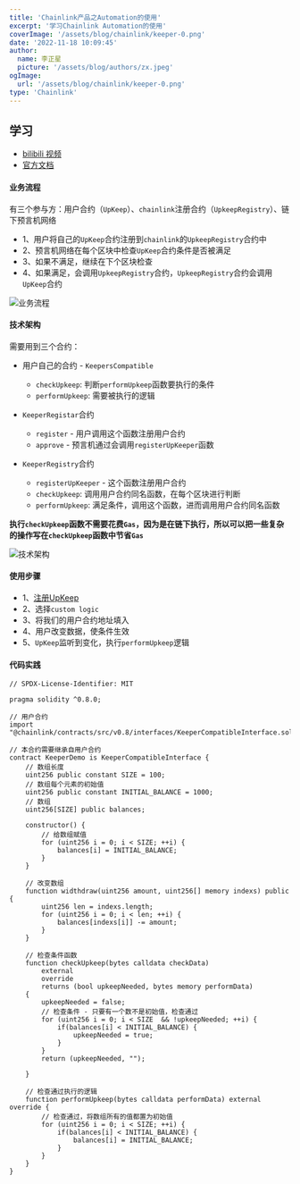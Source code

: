 ```yaml
---
title: 'Chainlink产品之Automation的使用'
excerpt: '学习Chainlink Automation的使用'
coverImage: '/assets/blog/chainlink/keeper-0.png'
date: '2022-11-18 10:09:45'
author:
  name: 李正星
  picture: '/assets/blog/authors/zx.jpeg'
ogImage:
  url: '/assets/blog/chainlink/keeper-0.png'
type: 'Chainlink'
---
```


## 学习

- [bilibili 视频](https://www.bilibili.com/video/BV1ed4y1N7Uv?p=9&vd_source=97e4871747b6e43793eaa0ddb1bb5191)
- [官方文档](https://docs.chain.link/chainlink-automation/introduction/)

#### 业务流程

有三个参与方：用户合约（`UpKeep`）、`chainlink`注册合约（`UpkeepRegistry`）、链下预言机网络

- 1、用户将自己的`UpKeep`合约注册到`chainlink`的`UpkeepRegistry`合约中
- 2、预言机网络在每个区块中检查`UpKeep`合约条件是否被满足
- 3、如果不满足，继续在下个区块检查
- 4、如果满足，会调用`UpkeepRegistry`合约，`UpkeepRegistry`合约会调用`UpKeep`合约

![业务流程](/assets/blog/chainlink/keeper-1.png)

#### 技术架构

需要用到三个合约：

- 用户自己的合约 - `KeepersCompatible`
  - `checkUpkeep`: 判断`performUpkeep`函数要执行的条件
  - `performUpkeep`: 需要被执行的逻辑

- `KeeperRegistar`合约
  - `register` - 用户调用这个函数注册用户合约
  - `approve` - 预言机通过会调用`registerUpKeeper`函数
  
- `KeeperRegistry`合约
  - `registerUpKeeper` - 这个函数注册用户合约
  - `checkUpkeep`: 调用用户合约同名函数，在每个区块进行判断
  - `performUpkeep`: 满足条件，调用这个函数，进而调用用户合约同名函数

**执行`checkUpkeep`函数不需要花费`Gas`，因为是在链下执行，所以可以把一些复杂的操作写在`checkUpkeep`函数中节省`Gas`**

![技术架构](/assets/blog/chainlink/keeper-2.png)

#### 使用步骤

- 1、[注册UpKeep](https://keepers.chain.link/)
- 2、选择`custom logic`
- 3、将我们的用户合约地址填入
- 4、用户改变数据，使条件生效
- 5、`UpKeep`监听到变化，执行`performUpkeep`逻辑

#### 代码实践

```solidity
// SPDX-License-Identifier: MIT

pragma solidity ^0.8.0;

// 用户合约
import "@chainlink/contracts/src/v0.8/interfaces/KeeperCompatibleInterface.sol";

// 本合约需要继承自用户合约
contract KeeperDemo is KeeperCompatibleInterface {
    // 数组长度
    uint256 public constant SIZE = 100;
    // 数组每个元素的初始值
    uint256 public constant INITIAL_BALANCE = 1000;
    // 数组
    uint256[SIZE] public balances;

    constructor() {
        // 给数组赋值
        for (uint256 i = 0; i < SIZE; ++i) {
            balances[i] = INITIAL_BALANCE;
        }
    }

    // 改变数组
    function widthdraw(uint256 amount, uint256[] memory indexs) public {
        uint256 len = indexs.length;
        for (uint256 i = 0; i < len; ++i) {
            balances[indexs[i]] -= amount;
        }
    }

    // 检查条件函数
    function checkUpkeep(bytes calldata checkData)
        external
        override
        returns (bool upkeepNeeded, bytes memory performData)
    {
        upkeepNeeded = false;
        // 检查条件 - 只要有一个数不是初始值，检查通过
        for (uint256 i = 0; i < SIZE  && !upkeepNeeded; ++i) {
            if(balances[i] < INITIAL_BALANCE) {
                upkeepNeeded = true;
            }
        }
        return (upkeepNeeded, "");

    }

    // 检查通过执行的逻辑
    function performUpkeep(bytes calldata performData) external override {
        // 检查通过，将数组所有的值都置为初始值
        for (uint256 i = 0; i < SIZE; ++i) {
            if(balances[i] < INITIAL_BALANCE) {
                balances[i] = INITIAL_BALANCE;
            }
        }
    }
}

```